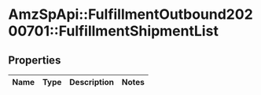 # AmzSpApi::FulfillmentOutbound20200701::FulfillmentShipmentList

## Properties
Name | Type | Description | Notes
------------ | ------------- | ------------- | -------------

